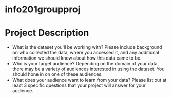 # info201groupproj
# Project Description
- What is the dataset you'll be working with?  Please include background on who collected the data, where you accessed it, and any additional information we should know about how this data came to be.
- Who is your target audience?  Depending on the domain of your data, there may be a variety of audiences interested in using the dataset.  You should hone in on one of these audiences.
- What does your audience want to learn from your data?  Please list out at least 3 specific questions that your project will answer for your audience.
